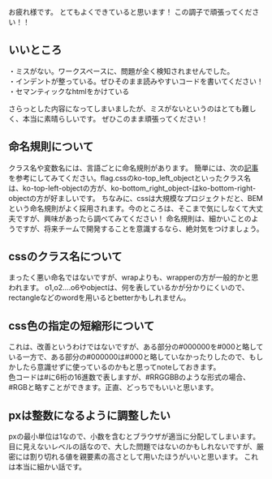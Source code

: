 お疲れ様です。
とてもよくできていると思います！
この調子で頑張ってください！！

## いいところ<br>

・ミスがない。ワークスペースに、問題が全く検知されませんでした。<br>
・インデントが整っている。ぜひそのまま読みやすいコードを書いてください！<br>
・セマンティックなhtmlをかけている<br>

さらっとした内容になってしまいましたが、ミスがないというのはとても難しく、本当に素晴らしいです。
ぜひこのまま頑張ってください！

## 命名規則について
クラス名や変数名には、言語ごとに命名規則があります。
簡単には、次の[記事](https://qiita.com/vinaka/items/c5acc70eb04c0361d5ff)を参考にしてみてください。flag.cssのko-top_left_objectといったクラス名は、ko-top-left-objectの方が、ko-bottom_right_object-はko-bottom-right-objectの方が好ましいです。
ちなみに、cssは大規模なプロジェクトだと、BEMという命名規則がよく採用されます。今のところは、そこまで気にしなくて大丈夫ですが、興味があったら調べてみてください！
命名規則は、細かいことのようですが、将来チームで開発することを意識するなら、絶対気をつけましょう。

## cssのクラス名について
まったく悪い命名ではないですが、wrapよりも、wrapperの方が一般的かと思われます。
o1,o2....o6やobjectは、何を表しているかが分かりにくいので、rectangleなどのwordを用いるとbetterかもしれません。

## css色の指定の短縮形について

これは、改善というわけではないですが、ある部分の#000000を#000と略している一方で、ある部分の#000000は#000と略していなかったりしたので、もしかしたら意識せずに使っているのかもと思ってnoteしておきます。<br>
色コードは#に6桁の16進数で表しますが、#RRGGBBのような形式の場合、#RGBと略すことができます。正直、どっちでもいいと思います。

## pxは整数になるように調整したい
pxの最小単位は1なので、小数を含むとブラウザが適当に分配してしまいます。
目に見えないレベルの話なので、大した問題ではないのかもしれないですが、厳密には割り切れる値を親要素の高さとして用いたほうがいいと思います。
これは本当に細かい話です。

